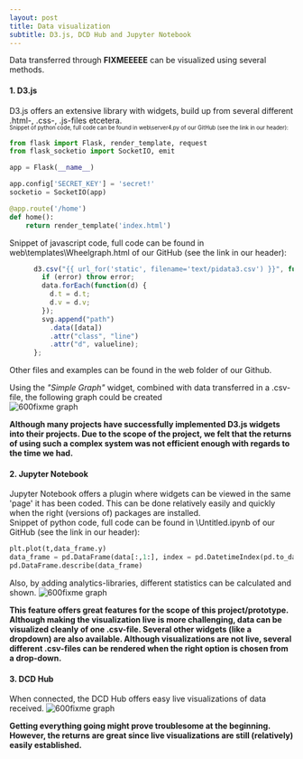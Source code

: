 ```yaml
---
layout: post
title: Data visualization
subtitle: D3.js, DCD Hub and Jupyter Notebook
---
```


Data transferred through <b>FIXMEEEEE</b> can be visualized using several methods.

#### 1. D3.js
D3.js offers an extensive library with widgets, build up from several different .html-, .css-, .js-files etcetera.<br>
<sub><sup>Snippet of python code, full code can be found in web\server4.py of our GitHub (see the link in our header):</sub></sup>
```python
from flask import Flask, render_template, request
from flask_socketio import SocketIO, emit

app = Flask(__name__)

app.config['SECRET_KEY'] = 'secret!'
socketio = SocketIO(app)

@app.route('/home')
def home():
    return render_template('index.html')
```
Snippet of javascript code, full code can be found in web\templates\Wheelgraph.html of our GitHub (see the link in our header):
```javascript
      d3.csv("{{ url_for('static', filename='text/pidata3.csv') }}", function(error, data) {
        if (error) throw error;
        data.forEach(function(d) {
          d.t = d.t;
          d.v = d.v;
        });
        svg.append("path")
          .data([data])
          .attr("class", "line")
          .attr("d", valueline);
      };  
```
Other files and examples can be found in the web folder of our Github.

Using the <i>"Simple Graph"</i> widget, combined with data transferred in a .csv-file, the following graph could be created<br>
<img src="\Fitnesswheelchair\img\placeholder.png" alt="600">fixme graph

<b>Although many projects have successfully implemented D3.js widgets into their projects. Due to the scope of the project, we felt that the returns of using such a complex system was not efficient enough with regards to the time we had.</b>

#### 2. Jupyter Notebook
Jupyter Notebook offers a plugin where widgets can be viewed in the same 'page' it has been coded. This can be done relatively easily and quickly when the right (versions of) packages are installed.<br>
Snippet of python code, full code can be found in \Untitled.ipynb of our GitHub (see the link in our header):
```python
plt.plot(t,data_frame.y)
data_frame = pd.DataFrame(data[:,1:], index = pd.DatetimeIndex(pd.to_datetime(data[:,0], unit='ms')))
pd.DataFrame.describe(data_frame)
```
Also, by adding analytics-libraries, different statistics can be calculated and shown.
<img src="\Fitnesswheelchair\img\placeholder.png" alt="600">fixme graph

<b>This feature offers great features for the scope of this project/prototype. Although making the visualization live is more challenging, data can be visualized cleanly of one .csv-file.
Several other widgets (like a dropdown) are also available. Although visualizations are not live, several different .csv-files can be rendered when the right option is chosen from a drop-down.</b>

#### 3. DCD Hub
When connected, the DCD Hub offers easy live visualizations of data received.
<img src="\Fitnesswheelchair\img\placeholder.png" alt="600">fixme graph

<b>Getting everything going might prove troublesome at the beginning. However, the returns are great since live visualizations are still (relatively) easily established.</b>
